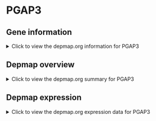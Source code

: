 <h1>PGAP3</h1>

<h2>Gene information</h2>
<details>
  <summary>Click to view the depmap.org information for PGAP3</summary>
  <iframe src="https://depmap.org/portal/gene/PGAP3?tab=about" style="border:none;width:100%;height:800px"></iframe>
</details>

<h2>Depmap overview</h2>
<details>
  <summary>Click to view the depmap.org summary for PGAP3</summary>
  <iframe src="https://depmap.org/portal/gene/PGAP3?tab=overview" style="border:none;width:100%;height:800px"></iframe>
</details>

<h2>Depmap expression</h2>
<details>
  <summary>Click to view the depmap.org expression data for PGAP3</summary>
  <iframe src="https://depmap.org/portal/gene/PGAP3?tab=characterization" style="border:none;width:100%;height:800px"></iframe>
</details>


<!--
<h2>Reactome Pathway diagram</h2>
<details>
  <summary>Click to view Reactome pathway for PGAP3</summary>
  PNAME
</details>
-->


